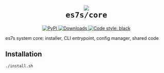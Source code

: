 <h1 align="center">
    <img src="https://user-images.githubusercontent.com">
    <br>
    <code>es7s/core</code>
</h1>

<p align="center">
    <a href="https://pypi.org/project/es7s/">
      <img alt="PyPI" src="https://img.shields.io/pypi/v/es7s">
    </a>
    <a href="https://pepy.tech/project/es7s/">
      <img alt="Downloads" src="https://pepy.tech/badge/es7s">
    </a>
    <a href="https://github.com/psf/black">
        <img alt="Code style: black" src="https://img.shields.io/badge/code%20style-black-000000.svg">
    </a>
</p>

es7s system core: installer, CLI entrypoint, config manager, shared code

## Installation

```shell 
./install.sh
```
